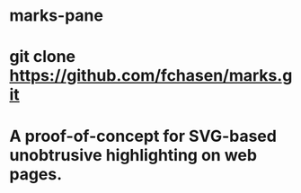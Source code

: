 <!--
 * @Description: 
 * @Author: xlm
 * @Date: 2023-02-23 16:58:04
 * @LastEditTime: 2023-02-23 17:01:47
 * @LastEditors: xlm
-->


# marks-pane

# git clone https://github.com/fchasen/marks.git

# A proof-of-concept for SVG-based unobtrusive highlighting on web pages.
